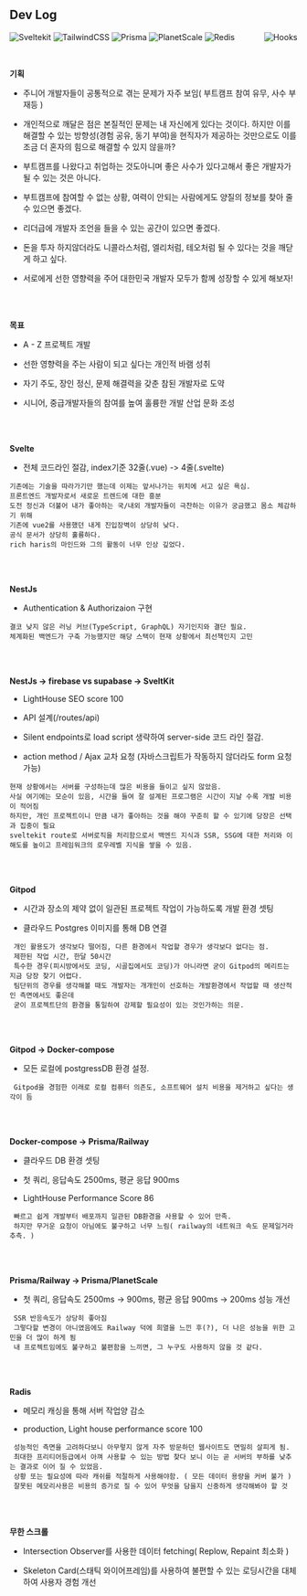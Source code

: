 <!-- header -->

<h2>Dev Log </br> </h2>

<p>
  <img alt="Sveltekit" src="https://img.shields.io/badge/Sveltekit-orange.svg">
  <img alt="TailwindCSS" src="https://img.shields.io/badge/TailwindCSS-blue.svg">
  <img alt="Prisma" src="https://img.shields.io/badge/Prisma-grey.svg">
  <img alt="PlanetScale" src="https://img.shields.io/badge/PlanetScale-black.svg">
  <img alt="Redis" src="https://img.shields.io/badge/Redis-red.svg">
  <img align="right" alt="Hooks" src="https://img.shields.io/badge/🔥 One per day, I hope a little habit can make a miracle.-black.svg">
</p>

<br/>

<!-- 목차 -->

**기획**

- 주니어 개발자들이 공통적으로 겪는 문제가 자주 보임( 부트캠프 참여 유무, 사수 부재등 )

- 개인적으로 깨달은 점은 본질적인 문제는 내 자신에게 있다는 것이다. 하지만 이를 해결할 수 있는 방향성(경험 공유, 동기 부여)을 현직자가 제공하는 것만으로도 이를 조금 더 혼자의 힘으로 해결할 수 있지 않을까? 

- 부트캠프를 나왔다고 취업하는 것도아니며 좋은 사수가 있다고해서 좋은 개발자가 될 수 있는 것은 아니다. 

- 부트캠프에 참여할 수 없는 상황, 여력이 안되는 사람에게도 양질의 정보를 찾아 줄 수 있으면 좋겠다.

- 리더급에 개발자 조언을 들을 수 있는 공간이 있으면 좋겠다.

- 돈을 투자 하지않더라도 니콜라스처럼, 엘리처럼, 테오처럼 될 수 있다는 것을 깨닫게 하고 싶다. 

- 서로에게 선한 영향력을 주어 대한민국 개발자 모두가 함께 성장할 수 있게 해보자!

<br/><br/>



**목표**

- A - Z 프로젝트 개발

- 선한 영향력을 주는 사람이 되고 싶다는 개인적 바램 성취

- 자기 주도, 장인 정신, 문제 해결력을 갖춘 참된 개발자로 도약

- 시니어, 중급개발자들의 참여를 높여 훌륭한 개발 산업 문화 조성

<br/><br/>


**Svelte**

- 전체 코드라인 절감, index기준 32줄(.vue) -> 4줄(.svelte) 

```
기존에는 기술을 따라가기만 했는데 이제는 앞서나가는 위치에 서고 싶은 욕심.
프론트엔드 개발자로서 새로운 트렌드에 대한 흥분
도전 정신과 더불어 내가 좋아하는 국/내외 개발자들이 극찬하는 이유가 궁금했고 몸소 체감하기 위해
기존에 vue2를 사용했던 내게 진입장벽이 상당히 낮다.
공식 문서가 상당히 훌륭하다.
rich haris의 마인드와 그의 활동이 너무 인상 깊었다.
```
<br/><br/>



**NestJs**

- Authentication & Authorizaion 구현


```
결코 낮지 않은 러닝 커브(TypeScript, GraphQL) 자기인지와 결단 필요.
체계화된 백엔드가 구축 가능했지만 해당 스택이 현재 상황에서 최선책인지 고민
```
<br/><br/>



**NestJs -> firebase vs supabase -> SveltKit**

- LightHouse SEO score 100

- API 설계(/routes/api)

- Silent endpoints로 load script 생략하여 server-side 코드 라인 절감.

- action method / Ajax 교차 요청 (자바스크립트가 작동하지 않더라도 form 요청가능)

```
현재 상황에서는 서버를 구성하는데 많은 비용을 들이고 싶지 않았음.
사실 여기에는 모순이 있음, 시간을 들여 잘 설계된 프로그램은 시간이 지날 수록 개발 비용이 적어짐
하지만, 개인 프로젝트이니 만큼 내가 좋아하는 것을 해야 꾸준히 할 수 있기에 당장은 선택과 집중이 필요
sveltekit route로 서버로직을 처리함으로서 백엔드 지식과 SSR, SSG에 대한 처리와 이해도를 높이고 프레임워크의 로우레벨 지식을 쌓을 수 있음.
```
<br/><br/>



**Gitpod**

- 시간과 장소의 제약 없이 일관된 프로젝트 작업이 가능하도록 개발 환경 셋팅

- 클라우드 Postgres 이미지를 통해 DB 연결

```
 개인 활용도가 생각보다 떨어짐, 다른 환경에서 작업할 경우가 생각보다 없다는 점.
 제한된 작업 시간, 한달 50시간
 특수한 경우(피시방에서도 코딩, 시골집에서도 코딩)가 아니라면 굳이 Gitpod의 메리트는 지금 당장 찾기 어렵다.
 팀단위의 경우를 생각해볼 때도 개발자는 개개인이 선호하는 개발환경에서 작업할 때 생산적인 측면에서도 좋은데 
 굳이 프로젝트단의 환경을 통일하여 강제할 필요성이 있는 것인가하는 의문.
```
<br/><br/>



**Gitpod -> Docker-compose**

- 모든 로컬에 postgressDB 환경 설정.

```
 Gitpod을 경험한 이래로 로컬 컴퓨터 의존도, 소프트웨어 설치 비용을 제거하고 싶다는 생각이 듬
```
<br/><br/>



**Docker-compose -> Prisma/Railway**

- 클라우드 DB 환경 셋팅

- 첫 쿼리, 응답속도 2500ms, 평균 응답 900ms

- LightHouse Performance Score 86

```
 빠르고 쉽게 개발부터 배포까지 일관된 DB환경을 사용할 수 있어 만족.
 하지만 무거운 요청이 아님에도 불구하고 너무 느림( railway의 네트워크 속도 문제일거라 추측. )
```
<br/><br/>



**Prisma/Railway -> Prisma/PlanetScale**

* 첫 쿼리, 응답속도 2500ms -> 900ms, 평균 응답 900ms -> 200ms 성능 개선

```
 SSR 반응속도가 상당히 좋아짐
 그렇다할 변경이 아니였음에도 Railway 덕에 희열을 느낀 후(?), 더 나은 성능을 위한 고민을 더 많이 하게 됨
 내 프로젝트임에도 불구하고 불편함을 느끼면, 그 누구도 사용하지 않을 것 같다.
```
<br/><br/>



**Radis**

- 메모리 캐싱을 통해 서버 작업양 감소

- production, Light house performance score 100

```
 성능적인 측면을 고려하다보니 아무렇지 않게 자주 방문하던 웹사이트도 면밀히 살피게 됨. 
 최대한 프리티어등급에서 아껴 사용할 수 있는 방법 찾다 보니 이는 곧 서버의 부하를 낮추는 결과로 이어 질 수 있었음. 
 상황 또는 필요성에 따라 캐쉬를 적절하게 사용해야함. ( 모든 데이터 용량을 커버 불가 )
 잘못된 메모리사용은 비용의 증가로 질 수 있어 무엇을 담을지 신중하게 생각해봐야 할 것
```
<br/><br/>



**무한 스크롤**

- Intersection Observer를 사용한 데이터 fetching( Replow, Repaint 최소화 )

- Skeleton Card(스태틱 와이어프레임)를 사용하여 불편할 수 있는 로딩시간을 대체하여 사용자 경험 개선

<br/><br/>



